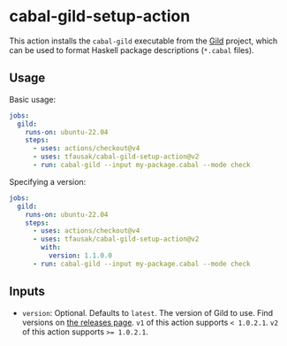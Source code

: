 # cabal-gild-setup-action

This action installs the `cabal-gild` executable from the [Gild][] project,
which can be used to format Haskell package descriptions (`*.cabal` files).

[Gild]: https://github.com/tfausak/cabal-gild

## Usage

Basic usage:

``` yaml
jobs:
  gild:
    runs-on: ubuntu-22.04
    steps:
      - uses: actions/checkout@v4
      - uses: tfausak/cabal-gild-setup-action@v2
      - run: cabal-gild --input my-package.cabal --mode check
```

Specifying a version:

``` yaml
jobs:
  gild:
    runs-on: ubuntu-22.04
    steps:
      - uses: actions/checkout@v4
      - uses: tfausak/cabal-gild-setup-action@v2
        with:
          version: 1.1.0.0
      - run: cabal-gild --input my-package.cabal --mode check
```

## Inputs

- `version`: Optional. Defaults to `latest`. The version of Gild to use. Find
  versions on [the releases page][]. `v1` of this action supports `< 1.0.2.1`.
  `v2` of this action supports `>= 1.0.2.1`.

[the releases page]: https://github.com/tfausak/cabal-gild/releases
